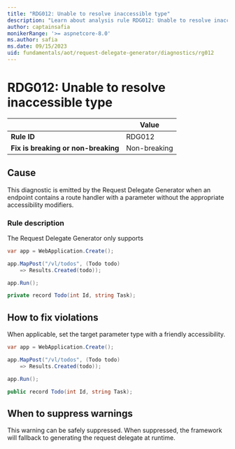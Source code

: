 ```yaml
---
title: "RDG012: Unable to resolve inaccessible type"
description: "Learn about analysis rule RDG012: Unable to resolve inaccessible type"
author: captainsafia
monikerRange: '>= aspnetcore-8.0'
ms.author: safia
ms.date: 09/15/2023
uid: fundamentals/aot/request-delegate-generator/diagnostics/rg012
---
```

# RDG012: Unable to resolve inaccessible type

| | Value |
|-|-|
| **Rule ID** |RDG012|
| **Fix is breaking or non-breaking** |Non-breaking|

## Cause

This diagnostic is emitted by the Request Delegate Generator when an endpoint contains a route handler with a parameter without the appropriate accessibility modifiers.

### Rule description

The Request Delegate Generator only supports 

```csharp
var app = WebApplication.Create();

app.MapPost("/vl/todos", (Todo todo)
	=> Results.Created(todo));

app.Run();

private record Todo(int Id, string Task);
```

## How to fix violations

When applicable, set the target parameter type with a friendly accessibility.
```csharp
var app = WebApplication.Create();

app.MapPost("/vl/todos", (Todo todo)
	=> Results.Created(todo));

app.Run();

public record Todo(int Id, string Task);
```

## When to suppress warnings

This warning can be safely suppressed. When suppressed, the framework will fallback to generating the request delegate at runtime.

